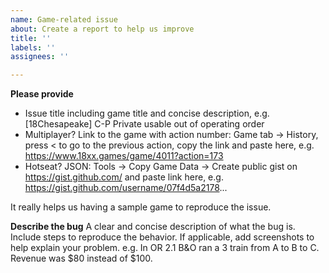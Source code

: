 ```yaml
---
name: Game-related issue
about: Create a report to help us improve
title: ''
labels: ''
assignees: ''

---
```


**Please provide**
* Issue title including game title and concise description, e.g. [18Chesapeake] C-P Private usable out of operating order
* Multiplayer? Link to the game with action number: Game tab -> History, press < to go to the previous action, copy the link and paste here, e.g. https://www.18xx.games/game/4011?action=173
* Hotseat? JSON: Tools -> Copy Game Data -> Create public gist on https://gist.github.com/ and paste link here, e.g. https://gist.github.com/username/07f4d5a2178...

It really helps us having a sample game to reproduce the issue.

**Describe the bug**
A clear and concise description of what the bug is. Include steps to reproduce the behavior. If applicable, add screenshots to help explain your problem.
e.g. In OR 2.1 B&O ran a 3 train from A to B to C. Revenue was $80 instead of $100.
